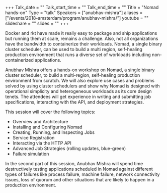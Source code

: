 +++
Talk_date = ""
Talk_start_time = ""
Talk_end_time = ""
Title = "Nomad hands-on"
Type = "talk"
Speakers = ["anubhav-mishra"]
aliases = ["/events/2018-amsterdam/program/anubhav-mishra/"]
youtube = ""
slideshare = ""
slides = ""
+++

Docker and rkt have made it really easy to package and ship applications but running them at scale, remains a challenge. Also, not all organizations have the bandwidth to containerize their workloads. Nomad, a single binary cluster scheduler, can be used to build a multi region, self-healing production environment that runs a diverse set of workloads including non-containerized applications.

Anubhav Mishra offers a hands-on workshop on Nomad, a single binary cluster scheduler, to build a multi-region, self-healing production environment from scratch. We will also explore use cases and problems solved by using cluster schedulers and show why Nomad is designed with operational simplicity and heterogeneous workloads as its core design tenets. The attendees will get experience in writing and submitting job specifications, interacting with the API, and deployment strategies.

This session will cover the following topics:

* Overview and Architecture
* Installing and Configuring Nomad
* Creating, Running, and Inspecting Jobs
* Service Registration
* Interacting via the HTTP API
* Advanced Job Strategies (rolling updates, blue-green)
* Failure simulation

In the second part of this session, Anubhav Mishra will spend time destructively testing applications scheduled in Nomad against different types of failures like process failure, machine failure, network connectivity issues, loss of quorum and other situations that are likely to happen in a production environment.
